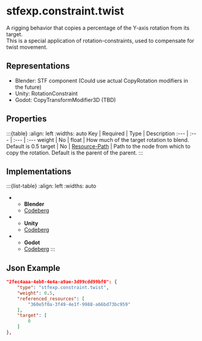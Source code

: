 # stfexp.constraint.twist

A rigging behavior that copies a percentage of the Y-axis rotation from its target.\
This is a special application of rotation-constraints, used to compensate for twist movement.

## Representations
* Blender: STF component (Could use actual CopyRotation modifiers in the future)
* Unity: RotationConstraint
* Godot: CopyTransformModifier3D (TBD)

## Properties
:::{table}
:align: left
:widths: auto
Key | Required | Type | Description
:--- | :--- | :--- | :---
weight | No | float | How much of the target rotation to blend. Default is 0.5
target | No | [Resource-Path](../../format/stf_format.md#resource-path) | Path to the node from which to copy the rotation. Default is the parent of the parent.
:::

## Implementations
:::{list-table}
:align: left
:widths: auto
*	- **Blender**
	- [Codeberg](https://codeberg.org/emperorofmars/stf_blender/src/branch/master/stfblender/stf_modules/expanded/stfexp_lightprobe_anchor.py)
*	- **Unity**
	- [Codeberg](https://codeberg.org/emperorofmars/stf_unity/src/branch/master/Runtime/Modules/Modules_Expanded/STFEXP_LightprobeAnchor.cs)
*	- **Godot**
	- [Codeberg](https://codeberg.org/emperorofmars/stf_godot/src/branch/master/addons/stf_godot/modules/stfexp/STFEXP_Lightprobe_Anchor.gd)
:::

## Json Example
```json
"2fec4aaa-4eb8-4e4a-a9ae-3d99cdd99bf0": {
	"type": "stfexp.constraint.twist",
	"weight": 0.5,
	"referenced_resources": [
		"360e5f0a-3f49-4e1f-9988-a66bd73bc959"
	],
	"target": [
		0
	]
},
```
